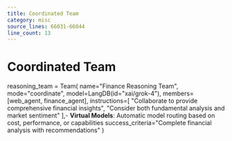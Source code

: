 ```yaml
---
title: Coordinated Team
category: misc
source_lines: 66031-66044
line_count: 13
---
```


# Coordinated Team
reasoning_team = Team(
    name="Finance Reasoning Team",
    mode="coordinate",
    model=LangDB(id="xai/grok-4"),
    members=[web_agent, finance_agent],
    instructions=[
        "Collaborate to provide comprehensive financial insights",
        "Consider both fundamental analysis and market sentiment"
    ],- **Virtual Models**: Automatic model routing based on cost, performance, or capabilities
    success_criteria="Complete financial analysis with recommendations"
)

